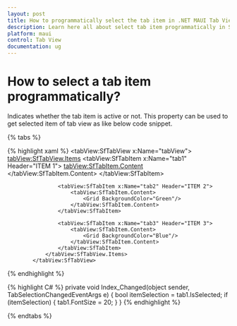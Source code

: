 ```yaml
---
layout: post
title: How to programmatically select the tab item in .NET MAUI Tab View control | Syncfusion
description: Learn here all about select tab item programmatically in Syncfusion .NET MAUI Tab View(SfTabView) control and more.
platform: maui
control: Tab View
documentation: ug
---
```


# How to select a tab item programmatically? 

Indicates whether the tab item is active or not. This property can be used to get selected item of tab view as like below code snippet.

{% tabs %}

{% highlight xaml %}
   <tabView:SfTabView x:Name="tabView">
                <tabView:SfTabView.Items>
                    <tabView:SfTabItem x:Name="tab1" Header="ITEM 1">
                        <tabView:SfTabItem.Content>
                            <Grid BackgroundColor="Red" />
                        </tabView:SfTabItem.Content>
                    </tabView:SfTabItem>

                    <tabView:SfTabItem x:Name="tab2" Header="ITEM 2">
                        <tabView:SfTabItem.Content>
                            <Grid BackgroundColor="Green"/>
                        </tabView:SfTabItem.Content>
                    </tabView:SfTabItem>

                    <tabView:SfTabItem x:Name="tab3" Header="ITEM 3">
                        <tabView:SfTabItem.Content>
                            <Grid BackgroundColor="Blue"/>
                        </tabView:SfTabItem.Content>
                    </tabView:SfTabItem>
                </tabView:SfTabView.Items>
            </tabView:SfTabView>
{% endhighlight %}

{% highlight C# %}
private void Index_Changed(object sender, TabSelectionChangedEventArgs e)
{
    bool itemSelection = tab1.IsSelected;
    if (itemSelection)
    {
        tab1.FontSize = 20;
    }
}
{% endhighlight %}

{% endtabs %}